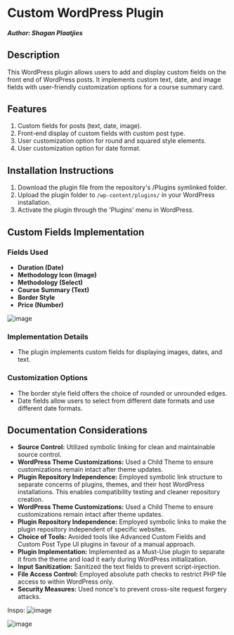 # Custom WordPress Plugin
##### Author: Shagan Plaatjies

## Description
This WordPress plugin allows users to add and display custom fields on the front end of WordPress posts. It implements custom text, date, and image fields with user-friendly customization options for a course summary card.

## Features
1. Custom fields for posts (text, date, image).
2. Front-end display of custom fields with custom post type.
3. User customization option for round and squared style elements.
4. User customization option for date format.

## Installation Instructions
1. Download the plugin file from the repository's /Plugins symlinked folder.
2. Upload the plugin folder to `/wp-content/plugins/` in your WordPress installation.
3. Activate the plugin through the 'Plugins' menu in WordPress.

## Custom Fields Implementation

### Fields Used
- **Duration (Date)**
- **Methodology Icon (Image)**
- **Methodology (Select)**
- **Course Summary (Text)**
- **Border Style**
- **Price (Number)**

![image](https://github.com/shgnplaatjies/StriveSA/assets/63879125/727db9c0-45b3-449a-a538-b15fcc9a2c67)


### Implementation Details
- The plugin implements custom fields for displaying images, dates, and text.

### Customization Options
- The border style field offers the choice of rounded or unrounded edges.
- Date fields allow users to select from different date formats and use different date formats.

## Documentation Considerations
- **Source Control:** Utilized symbolic linking for clean and maintainable source control.
- **WordPress Theme Customizations:** Used a Child Theme to ensure customizations remain intact after theme updates.
- **Plugin Repository Independence:** Employed symbolic link structure to separate concerns of plugins, themes, and their host WordPress installations. This enables compatibility testing and cleaner repository creation. 
- **WordPress Theme Customizations:** Used a Child Theme to ensure customizations remain intact after theme updates.
- **Plugin Repository Independence:** Employed symbolic links to make the plugin repository independent of specific websites.
- **Choice of Tools:** Avoided tools like Advanced Custom Fields and Custom Post Type UI plugins in favour of a manual approach.
- **Plugin Implementation:** Implemented as a Must-Use plugin to separate it from the theme and load it early during WordPress initialization.
- **Input Sanitization:** Sanitized the text fields to prevent script-injection.
- **File Access Control:** Employed absolute path checks to restrict PHP file access to within WordPress only.
- **Security Measures:** Used nonce's to prevent cross-site request forgery attacks.

Inspo: 
![image](https://github.com/shgnplaatjies/StriveSA/assets/63879125/2940497a-c745-455c-a55e-5fbabd2fac80)


![image](https://github.com/shgnplaatjies/StriveSA/assets/63879125/a8f71bee-53f0-4d42-b4eb-0c1f66663ff4)


